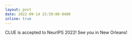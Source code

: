 ```yaml
---
layout: post
date: 2022-09-14 15:59:00-0400
inline: true
---
```


CLUE is accepted to NeurIPS 2022! See you in New Orleans!

